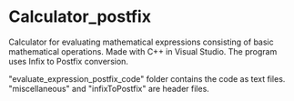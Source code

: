 # Calculator_postfix
Calculator for evaluating mathematical expressions consisting of basic mathematical operations. Made with C++ in Visual Studio. The program uses Infix to Postfix conversion. 

"evaluate_expression_postfix_code" folder contains the code as text files. "miscellaneous" and "infixToPostfix" are header files.
